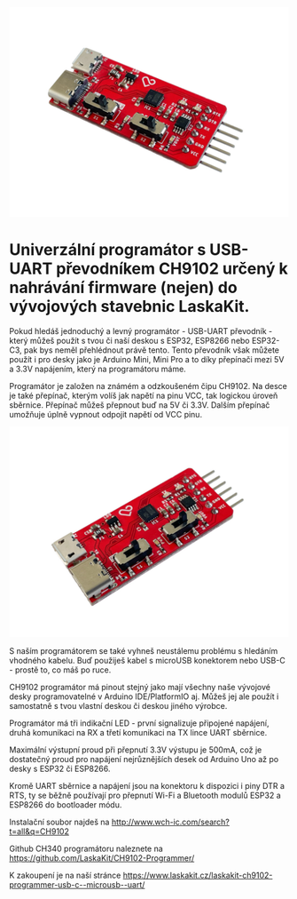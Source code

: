 ![LaskaKit CH9102 Programmer](https://github.com/LaskaKit/CH9102-Programmer/blob/main/img/3.jpg)

# Univerzální programátor s USB-UART převodníkem CH9102 určený k nahrávání firmware (nejen) do vývojových stavebnic LaskaKit. 

Pokud hledáš jednoduchý a levný programátor - USB-UART převodník - který můžeš použít s tvou či naší deskou s ESP32, ESP8266 nebo ESP32-C3, pak bys neměl přehlédnout právě tento. Tento převodník však můžete použít i pro desky jako je Arduino Mini, Mini Pro a to díky přepínači mezi 5V a 3.3V napájením, který na programátoru máme.

Programátor je založen na známém a odzkoušeném čipu CH9102. Na desce je také přepínač, kterým volíš jak napětí na pinu VCC, tak logickou úroveň sběrnice. Přepínač můžeš přepnout buď na 5V či 3.3V. Dalším přepínač umožňuje úplně vypnout odpojit napětí od VCC pinu.

![LaskaKit CH9102 Programmer](https://github.com/LaskaKit/CH9102-Programmer/blob/main/img/4.jpg)

S naším programátorem se také vyhneš neustálemu problému s hledáním vhodného kabelu. Buď použiješ kabel s microUSB konektorem nebo USB-C - prostě to, co máš po ruce.

CH9102 programátor má pinout stejný jako mají všechny naše vývojové desky programovatelné v Arduino IDE/PlatformIO aj. Můžeš jej ale použít i samostatně s tvou vlastní deskou či deskou jiného výrobce. 

Programátor má tři indikační LED - první signalizuje připojené napájení, druhá komunikaci na RX a třetí komunikaci na TX lince UART sběrnice. 

Maximální výstupní proud při přepnutí 3.3V výstupu je 500mA, což je dostatečný proud pro napájení nejrůznějších desek od Arduino Uno až po desky s ESP32 či ESP8266.

Kromě UART sběrnice a napájení jsou na konektoru k dispozici i piny DTR a RTS, ty se běžně používají pro přepnutí Wi-Fi a Bluetooth modulů ESP32 a ESP8266 do bootloader módu.

Instalační soubor najdeš na http://www.wch-ic.com/search?t=all&q=CH9102

Github CH340 programátoru naleznete na https://github.com/LaskaKit/CH9102-Programmer/

K zakoupení je na naší stránce https://www.laskakit.cz/laskakit-ch9102-programmer-usb-c--microusb--uart/
